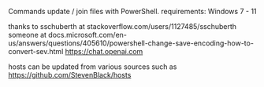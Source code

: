 Commands update / join files with PowerShell.
requirements: Windows 7 - 11

thanks to 
sschuberth at stackoverflow.com/users/1127485/sschuberth
someone at docs.microsoft.com/en-us/answers/questions/405610/powershell-change-save-encoding-how-to-convert-sev.html
https://chat.openai.com

hosts can be updated from various sources such as https://github.com/StevenBlack/hosts
